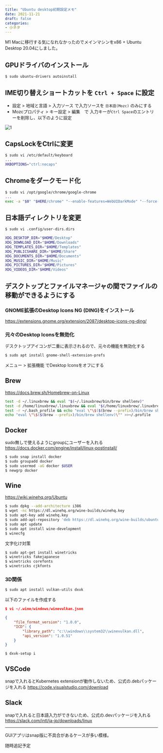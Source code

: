 ```yaml
---
title: "Ubuntu desktop初期設定メモ"
date: 2021-11-21
draft: false
categories:
- 小ネタ
---
```


M1 Macに移行する気になれなかったのでメインマシンをx86 + Ubuntu Desktop 20.04にしました。  

## GPUドライバのインストール

```sh
$ sudo ubuntu-drivers autoinstall
```

## IME切り替えショートカットを `Ctrl + Space` に設定

- 設定 > 地域と言語 > 入力ソース で入力ソースを `日本語(Mozc)` のみにする
- Mozcプロパティ > キー設定 > 編集　で 入力キーが`Ctrl Space`のエントリーを削除し、以下のように設定

![1](/images/ubuntu-desktop-config/mozc.png)

## CapsLockをCtrlに変更

```sh
$ sudo vi /etc/default/keyboard
...
XKBOPTIONS="ctrl:nocaps"
```

## Chromeをダークモード化

```sh
$ sudo vi /opt/google/chrome/google-chrome
...
exec -a "$0" "$HERE/chrome" "--enable-features=WebUIDarkMode" "--force-dark-mode" "$@"
```

## 日本語ディレクトリを変更

```sh
$ sudo vi .config/user-dirs.dirs

XDG_DESKTOP_DIR="$HOME/Desktop"
XDG_DOWNLOAD_DIR="$HOME/Downloads"
XDG_TEMPLATES_DIR="$HOME/Templates"
XDG_PUBLICSHARE_DIR="$HOME/Share"
XDG_DOCUMENTS_DIR="$HOME/Documents"
XDG_MUSIC_DIR="$HOME/Music"
XDG_PICTURES_DIR="$HOME/Pictures"
XDG_VIDEOS_DIR="$HOME/Videos"
```

## デスクトップとファイルマネージャの間でファイルの移動ができるようにする

### GNOME拡張のDesktop Icons NG (DING)をインストール
https://extensions.gnome.org/extension/2087/desktop-icons-ng-ding/

### 元々のDesktop Iconsを無効化
デスクトップアイコンが二重に表示されるので、元々の機能を無効化する

```sh
$ sudo apt install gnome-shell-extension-prefs
```

メニュー > 拡張機能 でDesktop Iconsをオフにする

## Brew
https://docs.brew.sh/Homebrew-on-Linux

```sh
test -d ~/.linuxbrew && eval "$(~/.linuxbrew/bin/brew shellenv)"
test -d /home/linuxbrew/.linuxbrew && eval "$(/home/linuxbrew/.linuxbrew/bin/brew shellenv)"
test -r ~/.bash_profile && echo "eval \"\$($(brew --prefix)/bin/brew shellenv)\"" >>~/.bash_profile
echo "eval \"\$($(brew --prefix)/bin/brew shellenv)\"" >>~/.profile
```

## Docker

sudo無しで使えるようにgroupにユーザーを入れる  
https://docs.docker.com/engine/install/linux-postinstall/

```sh
$ sudo snap install docker
$ sudo groupadd docker
$ sudo usermod -aG docker $USER
$ newgrp docker 
```
## Wine

https://wiki.winehq.org/Ubuntu

```sh
$ sudo dpkg --add-architecture i386
$ wget -nc https://dl.winehq.org/wine-builds/winehq.key
$ sudo apt-key add winehq.key
$ sudo add-apt-repository 'deb https://dl.winehq.org/wine-builds/ubuntu/ focal main'
$ sudo apt update
$ sudo apt install wine-development
$ winecfg
```

文字化け対策

```sh
$ sudo apt-get install winetricks
$ winetricks fakejapanese
$ winetricks corefonts
$ winetricks cjkfonts
```

### 3D関係

```sh
$ sudo apt install vulkan-utils dxvk
```

以下のファイルを作成する

```json
$ vi ~/.wine/windows/winevulkan.json

{
    "file_format_version": "1.0.0",
    "ICD": {
        "library_path": "c:\\windows\\system32\\winevulkan.dll",
        "api_version": "1.0.51"
    }
}
```

```sh
$ dxvk-setup i
```

## VSCode

snapで入れるとKubernetes extensionが動作しないため、公式の.debパッケージを入れる
https://code.visualstudio.com/download

## Slack

snapで入れると日本語入力ができないため、公式の.devパッケージを入れる
https://slack.com/intl/ja-jp/downloads/linux

---

GUIアプリはsnap版に不具合があるケースが多い模様。

随時追記予定
